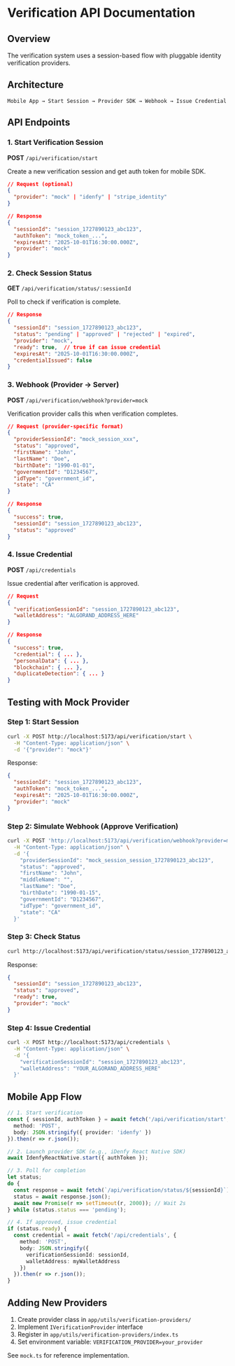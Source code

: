 # Verification API Documentation

## Overview

The verification system uses a session-based flow with pluggable identity verification providers.

## Architecture

```
Mobile App → Start Session → Provider SDK → Webhook → Issue Credential
```

## API Endpoints

### 1. Start Verification Session

**POST** `/api/verification/start`

Create a new verification session and get auth token for mobile SDK.

```json
// Request (optional)
{
  "provider": "mock" | "idenfy" | "stripe_identity"
}

// Response
{
  "sessionId": "session_1727890123_abc123",
  "authToken": "mock_token_...",
  "expiresAt": "2025-10-01T16:30:00.000Z",
  "provider": "mock"
}
```

### 2. Check Session Status

**GET** `/api/verification/status/:sessionId`

Poll to check if verification is complete.

```json
// Response
{
  "sessionId": "session_1727890123_abc123",
  "status": "pending" | "approved" | "rejected" | "expired",
  "provider": "mock",
  "ready": true,  // true if can issue credential
  "expiresAt": "2025-10-01T16:30:00.000Z",
  "credentialIssued": false
}
```

### 3. Webhook (Provider → Server)

**POST** `/api/verification/webhook?provider=mock`

Verification provider calls this when verification completes.

```json
// Request (provider-specific format)
{
  "providerSessionId": "mock_session_xxx",
  "status": "approved",
  "firstName": "John",
  "lastName": "Doe",
  "birthDate": "1990-01-01",
  "governmentId": "D1234567",
  "idType": "government_id",
  "state": "CA"
}

// Response
{
  "success": true,
  "sessionId": "session_1727890123_abc123",
  "status": "approved"
}
```

### 4. Issue Credential

**POST** `/api/credentials`

Issue credential after verification is approved.

```json
// Request
{
  "verificationSessionId": "session_1727890123_abc123",
  "walletAddress": "ALGORAND_ADDRESS_HERE"
}

// Response
{
  "success": true,
  "credential": { ... },
  "personalData": { ... },
  "blockchain": { ... },
  "duplicateDetection": { ... }
}
```

## Testing with Mock Provider

### Step 1: Start Session

```bash
curl -X POST http://localhost:5173/api/verification/start \
  -H "Content-Type: application/json" \
  -d '{"provider": "mock"}'
```

Response:
```json
{
  "sessionId": "session_1727890123_abc123",
  "authToken": "mock_token_...",
  "expiresAt": "2025-10-01T16:30:00.000Z",
  "provider": "mock"
}
```

### Step 2: Simulate Webhook (Approve Verification)

```bash
curl -X POST 'http://localhost:5173/api/verification/webhook?provider=mock' \
  -H "Content-Type: application/json" \
  -d '{
    "providerSessionId": "mock_session_session_1727890123_abc123",
    "status": "approved",
    "firstName": "John",
    "middleName": "",
    "lastName": "Doe",
    "birthDate": "1990-01-15",
    "governmentId": "D1234567",
    "idType": "government_id",
    "state": "CA"
  }'
```

### Step 3: Check Status

```bash
curl http://localhost:5173/api/verification/status/session_1727890123_abc123
```

Response:
```json
{
  "sessionId": "session_1727890123_abc123",
  "status": "approved",
  "ready": true,
  "provider": "mock"
}
```

### Step 4: Issue Credential

```bash
curl -X POST http://localhost:5173/api/credentials \
  -H "Content-Type: application/json" \
  -d '{
    "verificationSessionId": "session_1727890123_abc123",
    "walletAddress": "YOUR_ALGORAND_ADDRESS_HERE"
  }'
```

## Mobile App Flow

```typescript
// 1. Start verification
const { sessionId, authToken } = await fetch('/api/verification/start', {
  method: 'POST',
  body: JSON.stringify({ provider: 'idenfy' })
}).then(r => r.json());

// 2. Launch provider SDK (e.g., iDenfy React Native SDK)
await IdenfyReactNative.start({ authToken });

// 3. Poll for completion
let status;
do {
  const response = await fetch(`/api/verification/status/${sessionId}`);
  status = await response.json();
  await new Promise(r => setTimeout(r, 2000)); // Wait 2s
} while (status.status === 'pending');

// 4. If approved, issue credential
if (status.ready) {
  const credential = await fetch('/api/credentials', {
    method: 'POST',
    body: JSON.stringify({
      verificationSessionId: sessionId,
      walletAddress: myWalletAddress
    })
  }).then(r => r.json());
}
```

## Adding New Providers

1. Create provider class in `app/utils/verification-providers/`
2. Implement `IVerificationProvider` interface
3. Register in `app/utils/verification-providers/index.ts`
4. Set environment variable: `VERIFICATION_PROVIDER=your_provider`

See `mock.ts` for reference implementation.
